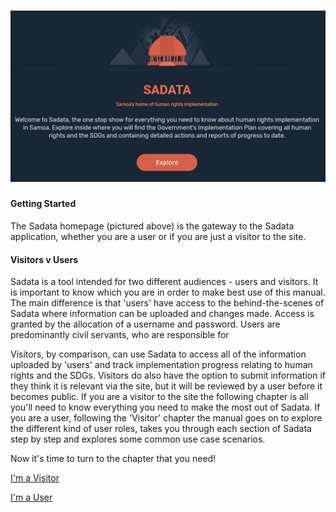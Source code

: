 # ![](/assets/Explore.png)

#### Getting Started

The Sadata homepage \(pictured above\) is the gateway to the Sadata application, whether you are a user or if you are just a visitor to the site.

#### Visitors v Users

Sadata is a tool intended for two different audiences - users and visitors. It is important to know which you are in order to make best use of this manual. The main difference is that 'users' have access to the behind-the-scenes of Sadata where information can be uploaded and changes made. Access is granted by the allocation of a username and password. Users are predominantly civil servants, who are responsible for

Visitors, by comparison, can use Sadata to access all of the information uploaded by 'users' and track implementation progress relating to human rights and the SDGs. Visitors do also have the option to submit information if they think it is relevant via the site, but it will be reviewed by a user before it becomes public. If you are a visitor to the site the following chapter is all you'll need to know everything you need to make the most out of Sadata. If you are a user, following the 'Visitor' chapter the manual goes on to explore the different kind of user roles, takes you through each section of Sadata step by step and explores some common use case scenarios.

Now it's time to turn to the chapter that you need!

[I'm a Visitor](/getting-started/visitors.md)

[I'm a User](/getting-started/users-and-roles.md)

